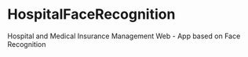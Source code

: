 # HospitalFaceRecognition
Hospital and Medical Insurance Management Web - App based on Face Recognition
